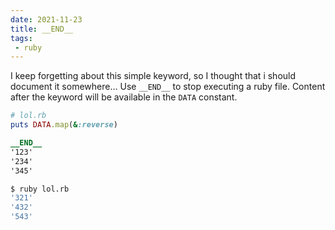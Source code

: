 ```yaml
---
date: 2021-11-23
title: __END__
tags:
 - ruby
---
```


I keep forgetting about this simple keyword, so I thought that i should document it somewhere…
Use `__END__` to stop executing a ruby file. Content after the keyword will be available in the `DATA` constant.

```ruby
# lol.rb
puts DATA.map(&:reverse)

__END__
'123'
'234'
'345'
```


```bash
$ ruby lol.rb
'321'
'432'
'543'
```
